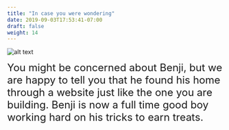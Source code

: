 ```yaml
---
title: "In case you were wondering"
date: 2019-09-03T17:53:41-07:00
draft: false
weight: 14
---
```


![alt text](../media/benji-and-me-sm.png "drawing of Benji and me")

<font size="5">You might be concerned about Benji, but we are happy to tell you that he found his home through a website just like the one you are building. Benji is now a full time good boy working hard on his tricks to earn treats.</font>